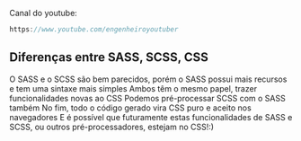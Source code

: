 Canal do youtube:

```js
https://www.youtube.com/engenheiroyoutuber
```

## Diferenças entre SASS, SCSS, CSS

O SASS e o SCSS são bem parecidos, porém o SASS possui mais recursos e tem uma
sintaxe mais simples Ambos têm o mesmo papel, trazer funcionalidades novas ao
CSS Podemos pré-processar SCSS com o SASS também No fim, todo o código gerado
vira CSS puro e aceito nos navegadores E é possível que futuramente estas
funcionalidades de SASS e SCSS, ou outros pré-processadores, estejam no CSS!:)
